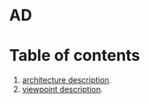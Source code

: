 # AD

# Table of contents <a name="table-of-contents-main"></a>
1. [architecture description][a-description].
2. [viewpoint description][vp-description].

[a-description]: /a-description.md
[vp-description]: /vp-description.md